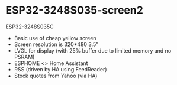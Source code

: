 # ESP32-3248S035-screen2
ESP32-3248S035C

* Basic use of cheap yellow screen
* Screen resolution is 320*480 3.5"
* LVGL for display (with 25% buffer due to limited memory and no PSRAM)
* ESPHOME <> Home Assistant
* RSS (driven by HA using FeedReader)
* Stock quotes from Yahoo (via HA)


